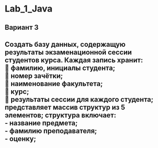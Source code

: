 # Lab_1_Java
<h2>Вариант 3<h2>
<p>Создать базу данных, содержащую результаты экзаменационной сессии студентов курса. Каждая запись хранит:
<br>	фамилию, инициалы студента;
<br>	номер зачётки;
<br>	наименование факультета;
<br>	курс;
<br>	результаты сессии для каждого студента; представляет массив структур из 5 элементов; структура включает:
              <br>- название предмета;
              <br>- фамилию преподавателя;
              <br>- оценку;
<p>
